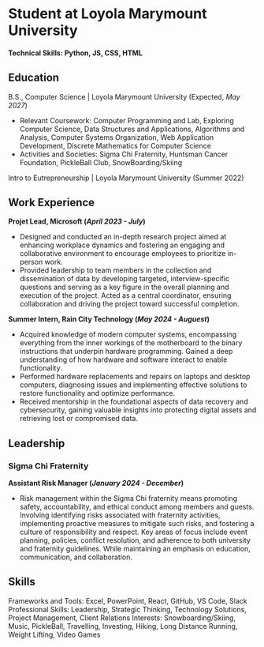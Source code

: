 # Student at Loyola Marymount University

#### Technical Skills: Python, JS, CSS, HTML

## Education			        		
B.S., Computer Science | Loyola Marymount University (Expected, _May 2027_)
- Relevant Coursework: Computer Programming and Lab, Exploring Computer Science, Data Structures and Applications, Algorithms and Analysis, Computer Systems Organization, Web Application Development, Discrete Mathematics for Computer Science
- Activities and Societies: Sigma Chi Fraternity, Huntsman Cancer Foundation, PickleBall Club, SnowBoarding/Skiing

Intro to Eutrepreneurship | Loyola Marymount University (Summer 2022)

## Work Experience
**Projet Lead, Microsoft (_April 2023 - July_)**
- Designed and conducted an in-depth research project aimed at enhancing workplace dynamics and fostering an engaging and collaborative environment to encourage employees to prioritize in-person work. 
- Provided leadership to team members in the collection and dissemination of data by developing targeted, interview-specific questions and serving as a key figure in the overall planning and execution of the project. Acted as a central coordinator, ensuring collaboration and driving the project toward successful completion.

**Summer Intern, Rain City Technology (_May 2024 - Auguest_)**
- Acquired knowledge of modern computer systems, encompassing everything from the inner workings of the motherboard to the binary instructions that underpin hardware programming. Gained a deep understanding of how hardware and software interact to enable functionality.
- Performed hardware replacements and repairs on laptops and desktop computers, diagnosing issues and implementing effective solutions to restore functionality and optimize performance.
- Received mentorship in the foundational aspects of data recovery and cybersecurity, gaining valuable insights into protecting digital assets and retrieving lost or compromised data.

## Leadership
### Sigma Chi Fraternity
**Assistant Risk Manager (_January 2024 - December_)**
- Risk management within the Sigma Chi fraternity means promoting safety, accountability, and ethical conduct among members and guests. Involving identifying risks associated with fraternity activities, implementing proactive measures to mitigate such risks, and fostering a culture of responsibility and respect. Key areas of focus include event planning, policies, conflict resolution, and adherence to both university and fraternity guidelines. While maintaining an emphasis on education, communication, and collaboration.

## Skills
Frameworks and Tools: Excel, PowerPoint, React, GitHub, VS Code, Slack
Professional Skills: Leadership, Strategic Thinking, Technology Solutions, Project Management, Client Relations
Interests: Snowboarding/Skiing, Music, PickleBall, Travelling, Investing, Hiking, Long Distance Running, Weight Lifting, Video Games
